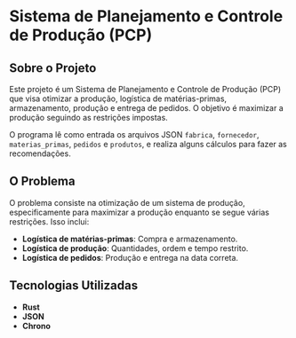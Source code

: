 # Sistema de Planejamento e Controle de Produção (PCP)

## Sobre o Projeto

Este projeto é um Sistema de Planejamento e Controle de Produção (PCP) que visa otimizar a produção, logística de matérias-primas, armazenamento, produção e entrega de pedidos. O objetivo é maximizar a produção seguindo as restrições impostas.

O programa lê como entrada os arquivos JSON `fabrica`, `fornecedor`, `materias_primas`, `pedidos` e `produtos`, e realiza alguns cálculos para fazer as recomendações.

## O Problema

O problema consiste na otimização de um sistema de produção, especificamente para maximizar a produção enquanto se segue várias restrições. Isso inclui:

- **Logística de matérias-primas**: Compra e armazenamento.
- **Logística de produção**: Quantidades, ordem e tempo restrito.
- **Logística de pedidos**: Produção e entrega na data correta.

## Tecnologias Utilizadas

- **Rust**
- **JSON**
- **Chrono**
